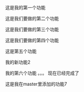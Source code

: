 这是我的第一个功能

这是我们要做的第二个功能

这是我们要做的第三个功能

这是我们要做的第四个功能

这是第五个功能

我的新功能2

我的第六个功能 。。。 现在已经完成了

这是我在master里添加的功能7

